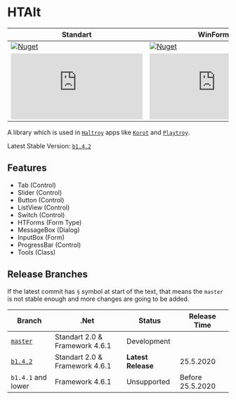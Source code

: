 # HTAlt
|Standart|WinForms|
|--|--|
|[![Nuget](https://img.shields.io/nuget/dt/HTAlt.Standart?label=Nuget&style=for-the-badge)](https://www.nuget.org/packages/HTAlt.Standart)|[![Nuget](https://img.shields.io/nuget/dt/HTAlt.WinForms?label=Nuget&style=for-the-badge)](https://www.nuget.org/packages/HTAlt.WinForms)|
|[![GitHub](https://img.shields.io/github/downloads/haltroy/htalt/b1.4.2/HTAlt.Standart.dll?label=GitHub&style=for-the-badge)](https://github.com/Haltroy/HTAlt/releases/download/b1.4.1/HTAlt.Standart.dll)|[![GitHub)](https://img.shields.io/github/downloads/haltroy/htalt/b1.4.2/HTAlt.WinForms.dll?label=GitHub&style=for-the-badge)](https://github.com/Haltroy/HTAlt/releases/download/b1.4.1/HTAlt.WinForms.dll)|

A library which is used in [`Haltroy`](http://haltroy.com) apps like [`Korot`](https://github.com/haltroy/korot) and [`Playtroy`](https://github.com/haltroy/Playtroy).

Latest Stable Version: [`b1.4.2`](https://github.com/Haltroy/HTAlt/releases/tag/b1.4.2)

## Features
 - Tab (Control)
 - Slider (Control)
 - Button (Control)
 - ListView (Control)
 - Switch (Control)
 - HTForms (Form Type)
 - MessageBox (Dialog)
 - InputBox (Form)
 - ProgressBar (Control)
 - Tools (Class)

 ## Release Branches

 If the latest commit has `§` symbol at start of the text, that means the `master` is not stable enough and more changes are going to be added.

| Branch                                                               | .Net | Status | Release Time |
|----------------------------------------------------------------------|------|----------|-------------------|
| [`master`](https://github.com/haltroy/htalt)              | Standart 2.0 & Framework 4.6.1 | Development | |
| [`b1.4.2`](https://github.com/haltroy/htalt/tree/b1.4.2) | Standart 2.0 & Framework 4.6.1 | **Latest Release** | 25.5.2020 |
| `b1.4.1` and lower | Framework 4.6.1 | Unsupported | Before 25.5.2020 |
